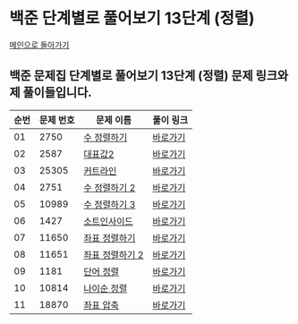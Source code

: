 # 백준 단계별로 풀어보기 13단계 (정렬)

[메인으로 돌아가기](https://github.com/younjun1234/Baekjoon/tree/main)

## 백준 문제집 단계별로 풀어보기 13단계 (정렬) 문제 링크와 제 풀이들입니다.

| 순번 | 문제 번호 | 문제 이름 | 풀이 링크 |
|----------|----------|----------|----------|
| 01 | 2750 | 	[수 정렬하기](https://www.acmicpc.net/problem/2750) | [바로가기]() |
| 02 | 2587 | 	[대표값2](https://www.acmicpc.net/problem/2587) | [바로가기]() |
| 03 | 25305 | 	[커트라인](https://www.acmicpc.net/problem/25305) | [바로가기]() |
| 04 | 2751 | 	[수 정렬하기 2](https://www.acmicpc.net/problem/2751) | [바로가기]() |
| 05 | 10989 | 	[수 정렬하기 3](https://www.acmicpc.net/problem/10989) | [바로가기]() |
| 06 | 1427 | 	[소트인사이드](https://www.acmicpc.net/problem/1427) | [바로가기]() |
| 07 | 11650 | 	[좌표 정렬하기](https://www.acmicpc.net/problem/11650) | [바로가기]() |
| 08 | 11651 | 	[좌표 정렬하기 2](https://www.acmicpc.net/problem/11651) | [바로가기]() |
| 09 | 1181 | 	[단어 정렬](https://www.acmicpc.net/problem/1181) | [바로가기]() |
| 10 | 10814 | 	[나이순 정렬](https://www.acmicpc.net/problem/10814) | [바로가기]() |
| 11 | 18870 | 	[좌표 압축](https://www.acmicpc.net/problem/18870) | [바로가기]() |
